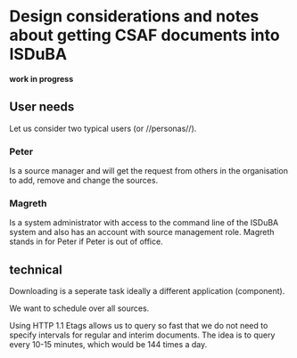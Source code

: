 <!--
 This file is Free Software under the Apache-2.0 license
 without warranty, see README.md and LICENSES/Apache-2.0.txt for details.

 SPDX-License-Identifier: Apache-2.0

 SPDX-FileCopyrightText: 2024 German Federal Office for Information Security (BSI) <https://www.bsi.bund.de>
 Software-Engineering: 2024 Intevation GmbH <https://intevation.de>
-->

# Design considerations and notes about getting CSAF documents into ISDuBA

**work in progress**


## User needs

Let us consider two typical users (or //personas//).

### Peter

Is a source manager and will get the request from others in the
organisation to add, remove and change the sources.


### Magreth

Is a system administrator with access to the command line of
the ISDuBA system and also has an account with source management role.
Magreth stands in for Peter if Peter is out of office.


## technical

Downloading is a seperate task ideally a different application (component).

We want to schedule over all sources.

Using HTTP 1.1 Etags allows us to query so fast that
we do not need to specify intervals for regular and interim documents.
The idea is to query every 10-15 minutes, which would be 144 times a day.
